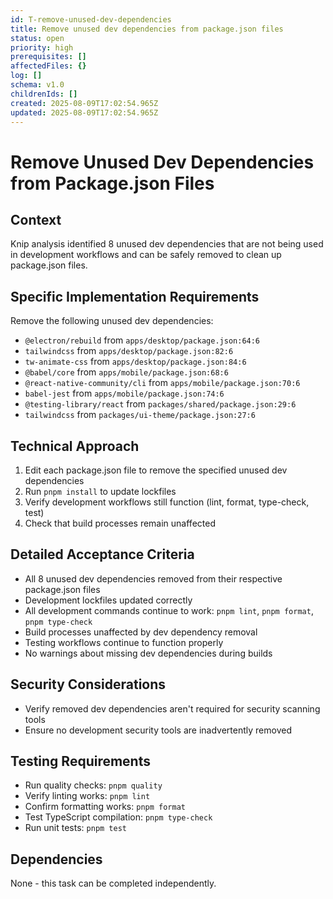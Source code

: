 ```yaml
---
id: T-remove-unused-dev-dependencies
title: Remove unused dev dependencies from package.json files
status: open
priority: high
prerequisites: []
affectedFiles: {}
log: []
schema: v1.0
childrenIds: []
created: 2025-08-09T17:02:54.965Z
updated: 2025-08-09T17:02:54.965Z
---
```


# Remove Unused Dev Dependencies from Package.json Files

## Context

Knip analysis identified 8 unused dev dependencies that are not being used in development workflows and can be safely removed to clean up package.json files.

## Specific Implementation Requirements

Remove the following unused dev dependencies:

- `@electron/rebuild` from `apps/desktop/package.json:64:6`
- `tailwindcss` from `apps/desktop/package.json:82:6`
- `tw-animate-css` from `apps/desktop/package.json:84:6`
- `@babel/core` from `apps/mobile/package.json:68:6`
- `@react-native-community/cli` from `apps/mobile/package.json:70:6`
- `babel-jest` from `apps/mobile/package.json:74:6`
- `@testing-library/react` from `packages/shared/package.json:29:6`
- `tailwindcss` from `packages/ui-theme/package.json:27:6`

## Technical Approach

1. Edit each package.json file to remove the specified unused dev dependencies
2. Run `pnpm install` to update lockfiles
3. Verify development workflows still function (lint, format, type-check, test)
4. Check that build processes remain unaffected

## Detailed Acceptance Criteria

- All 8 unused dev dependencies removed from their respective package.json files
- Development lockfiles updated correctly
- All development commands continue to work: `pnpm lint`, `pnpm format`, `pnpm type-check`
- Build processes unaffected by dev dependency removal
- Testing workflows continue to function properly
- No warnings about missing dev dependencies during builds

## Security Considerations

- Verify removed dev dependencies aren't required for security scanning tools
- Ensure no development security tools are inadvertently removed

## Testing Requirements

- Run quality checks: `pnpm quality`
- Verify linting works: `pnpm lint`
- Confirm formatting works: `pnpm format`
- Test TypeScript compilation: `pnpm type-check`
- Run unit tests: `pnpm test`

## Dependencies

None - this task can be completed independently.
